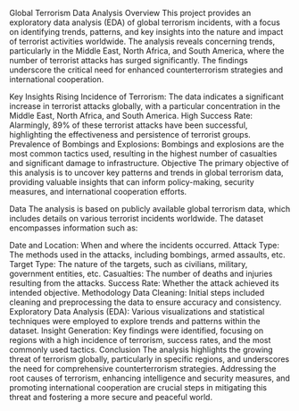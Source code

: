 Global Terrorism Data Analysis
Overview
This project provides an exploratory data analysis (EDA) of global terrorism incidents, with a focus on identifying trends, patterns, and key insights into the nature and impact of terrorist activities worldwide. The analysis reveals concerning trends, particularly in the Middle East, North Africa, and South America, where the number of terrorist attacks has surged significantly. The findings underscore the critical need for enhanced counterterrorism strategies and international cooperation.

Key Insights
Rising Incidence of Terrorism: The data indicates a significant increase in terrorist attacks globally, with a particular concentration in the Middle East, North Africa, and South America.
High Success Rate: Alarmingly, 89% of these terrorist attacks have been successful, highlighting the effectiveness and persistence of terrorist groups.
Prevalence of Bombings and Explosions: Bombings and explosions are the most common tactics used, resulting in the highest number of casualties and significant damage to infrastructure.
Objective
The primary objective of this analysis is to uncover key patterns and trends in global terrorism data, providing valuable insights that can inform policy-making, security measures, and international cooperation efforts.

Data
The analysis is based on publicly available global terrorism data, which includes details on various terrorist incidents worldwide. The dataset encompasses information such as:

Date and Location: When and where the incidents occurred.
Attack Type: The methods used in the attacks, including bombings, armed assaults, etc.
Target Type: The nature of the targets, such as civilians, military, government entities, etc.
Casualties: The number of deaths and injuries resulting from the attacks.
Success Rate: Whether the attack achieved its intended objective.
Methodology
Data Cleaning: Initial steps included cleaning and preprocessing the data to ensure accuracy and consistency.
Exploratory Data Analysis (EDA): Various visualizations and statistical techniques were employed to explore trends and patterns within the dataset.
Insight Generation: Key findings were identified, focusing on regions with a high incidence of terrorism, success rates, and the most commonly used tactics.
Conclusion
The analysis highlights the growing threat of terrorism globally, particularly in specific regions, and underscores the need for comprehensive counterterrorism strategies. Addressing the root causes of terrorism, enhancing intelligence and security measures, and promoting international cooperation are crucial steps in mitigating this threat and fostering a more secure and peaceful world.
